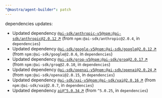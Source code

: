 ```yaml
---
"@mastra/agent-builder": patch
---
```

dependencies updates:
  - Updated dependency [`@ai-sdk/anthropic-v5@npm:@ai-sdk/anthropic@2.0.12` ↗︎](https://www.npmjs.com/package/@ai-sdk/anthropic-v5/v/2.0.12) (from `npm:@ai-sdk/anthropic@2.0.4`, in `dependencies`)
  - Updated dependency [`@ai-sdk/google-v5@npm:@ai-sdk/google@2.0.12` ↗︎](https://www.npmjs.com/package/@ai-sdk/google-v5/v/2.0.12) (from `npm:@ai-sdk/google@2.0.6`, in `dependencies`)
  - Updated dependency [`@ai-sdk/groq-v5@npm:@ai-sdk/groq@2.0.17` ↗︎](https://www.npmjs.com/package/@ai-sdk/groq-v5/v/2.0.17) (from `npm:@ai-sdk/groq@2.0.10`, in `dependencies`)
  - Updated dependency [`@ai-sdk/openai-v5@npm:@ai-sdk/openai@2.0.24` ↗︎](https://www.npmjs.com/package/@ai-sdk/openai-v5/v/2.0.24) (from `npm:@ai-sdk/openai@2.0.15`, in `dependencies`)
  - Updated dependency [`@ai-sdk/xai-v5@npm:@ai-sdk/xai@2.0.16` ↗︎](https://www.npmjs.com/package/@ai-sdk/xai-v5/v/2.0.16) (from `npm:@ai-sdk/xai@2.0.7`, in `dependencies`)
  - Updated dependency [`ai@^5.0.34` ↗︎](https://www.npmjs.com/package/ai/v/5.0.34) (from `^5.0.25`, in `dependencies`)
